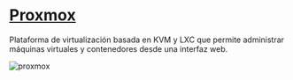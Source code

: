 # [Proxmox](https://isnum.com/glosario-ciberseguridad/proxmox/)

Plataforma de virtualización basada en KVM y LXC que permite administrar máquinas virtuales y contenedores desde una interfaz web.

![proxmox](img/proxmox_intro.jpg)
